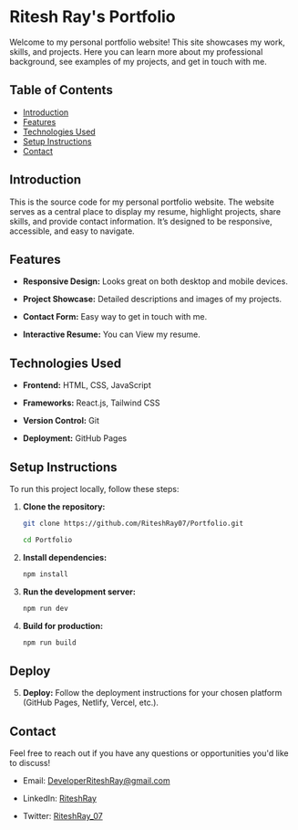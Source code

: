 # Ritesh Ray's Portfolio

Welcome to my personal portfolio website! This site showcases my work, skills, and projects. Here you can learn more about my professional background, see examples of my projects, and get in touch with me.

## Table of Contents

- [Introduction](#introduction)
- [Features](#features)
- [Technologies Used](#technologies-used)
- [Setup Instructions](#setup-instructions)
- [Contact](#contact)

## Introduction

This is the source code for my personal portfolio website. The website serves as a central place to display my resume, highlight projects, share skills, and provide contact information. It’s designed to be responsive, accessible, and easy to navigate.

## Features

- **Responsive Design:** Looks great on both desktop and mobile devices.
- **Project Showcase:** Detailed descriptions and images of my projects.

- **Contact Form:** Easy way to get in touch with me.
- **Interactive Resume:** You can View my resume.

## Technologies Used

- **Frontend:** HTML, CSS, JavaScript
- **Frameworks:** React.js, Tailwind CSS

- **Version Control:** Git
- **Deployment:** GitHub Pages

## Setup Instructions

To run this project locally, follow these steps:

1. **Clone the repository:**

   ```bash
   git clone https://github.com/RiteshRay07/Portfolio.git

   cd Portfolio
   ```

2. **Install dependencies:**
   ```bash
   npm install
   ```
3. **Run the development server:**
   ```bash
   npm run dev
   ```
4. **Build for production:**
   ```bash
   npm run build
   ```

## Deploy

5. **Deploy:**
   Follow the deployment instructions for your chosen platform (GitHub Pages, Netlify, Vercel, etc.).

## Contact

Feel free to reach out if you have any questions or opportunities you'd like to discuss!

- Email: DeveloperRiteshRay@gmail.com

- LinkedIn: [RiteshRay](https://www.linkedin.com/in/riteshray/)

- Twitter: [RiteshRay_07](https://twitter.com/RiteshRay_07)
